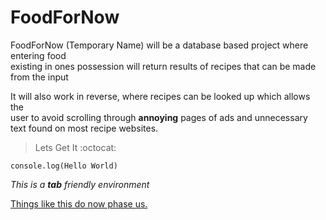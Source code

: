 # FoodForNow

FoodForNow (Temporary Name) will be a database based project where entering food\
existing in ones possession will return results of recipes that can be made from the input

It will also work in reverse, where recipes can be looked up which allows the \
user to avoid scrolling through __annoying__ pages of ads and unnecessary text found on most recipe websites.

> Lets Get It :octocat:

```
console.log(Hello World)
```

*This is a __tab__ friendly environment*

[Things like this do now phase us.](https://insanelab.com/blog/notes/spaces-vs-tabs/)

